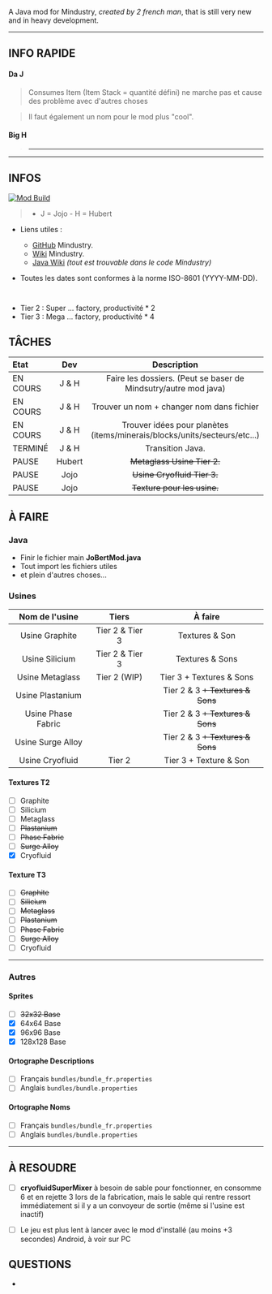 A Java mod for Mindustry, *created by 2 french man*, that is still very new and in heavy development.

- - -

## INFO RAPIDE

#### Da J
> Consumes Item (Item Stack = quantité défini) ne marche pas et cause des problème avec d'autres choses 

> Il faut également un nom pour le mod plus "cool".

#### Big H
> ***


- - -

## INFOS
[![Mod Build](https://github.com/HubertBDLB/Jobert_Factories/actions/workflows/build.yml/badge.svg?branch=master)](https://github.com/HubertBDLB/Jobert_Factories/actions/workflows/build.yml)
> - J = Jojo - H = Hubert


- Liens utiles :
  - [GitHub](https://github.com/Anuken/Mindustry) Mindustry.
  - [Wiki](https://mindustrygame.github.io/wiki/) Mindustry.
  - [Java Wiki](https://mindustrygame.github.io/docs/index.html) *(tout est trouvable dans le code Mindustry)*

- Toutes les dates sont conformes à la norme ISO-8601 (YYYY-MM-DD).

``` ```
- Tier 2 : Super ... factory, productivité * 2
- Tier 3 : Mega ... factory, productivité * 4


## TÂCHES 


| Etat| Dev | Description |
|:-|:-:|:-:|
| EN COURS | J & H | Faire les dossiers. (Peut se baser de Mindsutry/autre mod java) |
| EN COURS | J & H | Trouver un nom + changer nom dans fichier |
| EN COURS | J & H | Trouver idées pour planètes (items/minerais/blocks/units/secteurs/etc...)
| TERMINÉ | J & H | Transition Java. |
| PAUSE | Hubert | ~~Metaglass Usine Tier 2.~~ |
| PAUSE | Jojo | ~~Usine Cryofluid Tier 3.~~ |
| PAUSE | Jojo | ~~Texture pour les usine.~~ |


## À FAIRE


### Java

- Finir le fichier main **JoBertMod.java**
- Tout import les fichiers utiles
- et plein d'autres choses...

### Usines

| Nom de l'usine | Tiers | À faire |
| :-:| :-:| :-:|
| Usine Graphite | Tier 2 & Tier 3 | Textures & Son |
| Usine Silicium| Tier 2 & Tier 3 | Textures & Sons |
| Usine Metaglass | Tier 2 (WIP) | Tier 3 + Textures & Sons |
| Usine Plastanium |  | Tier 2 & 3 ~~+ Textures & Sons~~ |
| Usine Phase Fabric |  | Tier 2 & 3 ~~+ Textures & Sons~~ |
| Usine Surge Alloy |  | Tier 2 & 3 ~~+ Textures & Sons~~ |
| Usine Cryofluid | Tier 2 | Tier 3 + Texture & Son |

#### Textures T2
  - [ ] Graphite
  - [ ] Silicium 
  - [ ] Metaglass
  - [ ] ~~Plastanium~~
  - [ ] ~~Phase Fabric~~
  - [ ] ~~Surge Alloy~~
  - [X] Cryofluid

#### Texture T3
  - [ ] ~~Graphite~~
  - [ ] ~~Silicium~~
  - [ ] ~~Metaglass~~
  - [ ] ~~Plastanium~~
  - [ ] ~~Phase Fabric~~
  - [ ] ~~Surge Alloy~~
  - [ ] Cryofluid

- - -

### Autres

#### Sprites
  - [ ] ~~32x32 Base~~
  - [X] 64x64 Base
  - [X] 96x96 Base
  - [X] 128x128 Base

#### Ortographe Descriptions
  - [ ] Français `bundles/bundle_fr.properties`
  - [ ] Anglais `bundles/bundle.properties`

#### Ortographe Noms
  - [ ] Français `bundles/bundle_fr.properties`
  - [ ] Anglais `bundles/bundle.properties`

- - -

## À RESOUDRE

- [ ] **cryofluidSuperMixer** à besoin de sable pour fonctionner, en consomme 6 et en rejette 3 lors de la fabrication, mais le sable qui rentre ressort immédiatement si il y a un convoyeur de sortie (même si l'usine est inactif)
  
- [ ] Le jeu est plus lent à lancer avec le mod d'installé (au moins +3 secondes) Android, à voir sur PC



## QUESTIONS

- 
